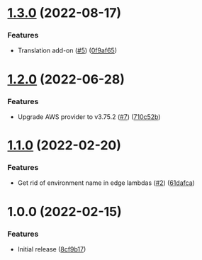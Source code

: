 # [1.3.0](https://github.com/pleo-io/pleo-spa-infra/compare/v1.2.0...v1.3.0) (2022-08-17)


### Features

* Translation add-on ([#5](https://github.com/pleo-io/pleo-spa-infra/issues/5)) ([0f9af65](https://github.com/pleo-io/pleo-spa-infra/commit/0f9af65a50c2a6d37f2c5375c527c0ec460915e5))

# [1.2.0](https://github.com/pleo-io/pleo-spa-infra/compare/v1.1.0...v1.2.0) (2022-06-28)


### Features

* Upgrade AWS provider to v3.75.2 ([#7](https://github.com/pleo-io/pleo-spa-infra/issues/7)) ([710c52b](https://github.com/pleo-io/pleo-spa-infra/commit/710c52bc0bb6bab370167193add661b4bee36ca5))

# [1.1.0](https://github.com/pleo-io/pleo-spa-infra/compare/v1.0.0...v1.1.0) (2022-02-20)


### Features

* Get rid of environment name in edge lambdas ([#2](https://github.com/pleo-io/pleo-spa-infra/issues/2)) ([61dafca](https://github.com/pleo-io/pleo-spa-infra/commit/61dafca0a1a0ec6b9a7d64ed6b4ddf8993a674fc))

# 1.0.0 (2022-02-15)


### Features

* Initial release ([8cf9b17](https://github.com/pleo-io/pleo-spa-infra/commit/8cf9b17ad5e8883cecb004b3d7869717aa6fd62d))

